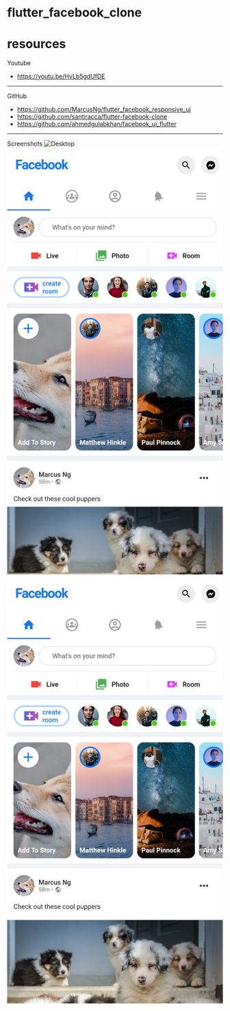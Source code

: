 # flutter_facebook_clone

# resources

Youtube

- https://youtu.be/HvLb5gdUfDE

---

GitHub

- https://github.com/MarcusNg/flutter_facebook_responsive_ui
- https://github.com/santiracca/flutter-facebook-clone
- https://github.com/ahmedgulabkhan/facebook_ui_flutter

---

Screenshots
![Desktop](screenshots/Screenshot1.png?raw=true "Desktop")
![Mobile](screenshots/Screenshot2.png?raw=true "Mobile")
![Mobile](screenshots/Screenshot3.png?raw=true "Mobile")
